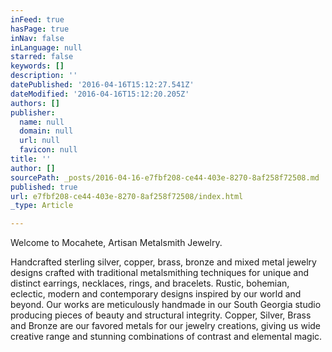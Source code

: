 ```yaml
---
inFeed: true
hasPage: true
inNav: false
inLanguage: null
starred: false
keywords: []
description: ''
datePublished: '2016-04-16T15:12:27.541Z'
dateModified: '2016-04-16T15:12:20.205Z'
authors: []
publisher:
  name: null
  domain: null
  url: null
  favicon: null
title: ''
author: []
sourcePath: _posts/2016-04-16-e7fbf208-ce44-403e-8270-8af258f72508.md
published: true
url: e7fbf208-ce44-403e-8270-8af258f72508/index.html
_type: Article

---
```

Welcome to Mocahete, Artisan Metalsmith Jewelry. 

Handcrafted sterling silver, copper, brass, bronze and mixed metal
jewelry designs crafted with traditional metalsmithing techniques for
unique and distinct earrings, necklaces, rings, and bracelets.
Rustic, bohemian, eclectic, modern and contemporary designs inspired
by our world and beyond. Our works are meticulously handmade in our
South Georgia studio producing pieces of beauty and structural
integrity. Copper, Silver, Brass and Bronze are our favored metals
for our jewelry creations, giving us wide creative range and stunning
combinations of contrast and elemental magic.